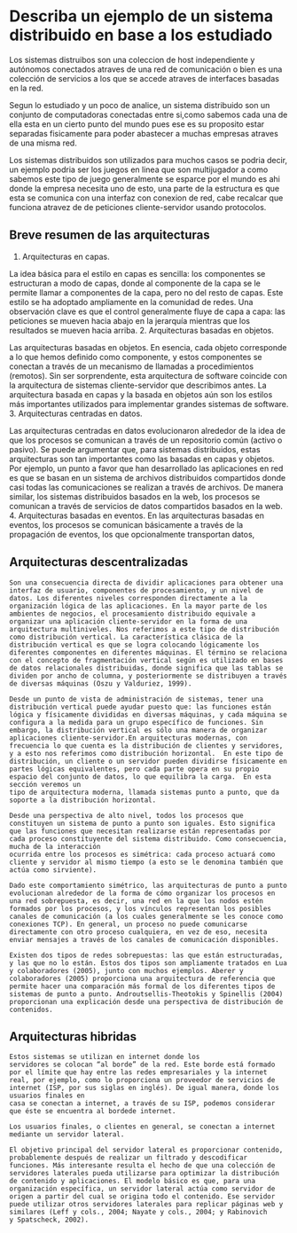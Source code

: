 # Describa un ejemplo de un sistema distribuido en base a los estudiado    
Los sistemas distruibos son una coleccion de host independiente y autónomos conectados atraves de una red 
de comunicación o bien es una colección de servicios a los que se accede atraves de interfaces basadas en 
la red.

   Segun lo estudiado y un poco de analice, un sistema distribuido son un conjunto de computadoras conectadas entre si,como sabemos cada una de ella esta en un cierto punto del mundo pues ese es su proposito estar separadas fisicamente para poder abastecer a muchas empresas atraves de una misma red.

Los sistemas distribuidos son utilizados para muchos casos se podria decir, un ejemplo podria ser los juegos en linea que son multijugador a como sabemos este tipo de juego generalmente se esparce por el mundo es ahi donde la empresa necesita uno de esto, una parte de la estructura es que esta se comunica con una interfaz con conexion de red, cabe recalcar que funciona atravez de de peticiones cliente-servidor usando protocolos.





## Breve resumen de las arquitecturas
1.	Arquitecturas en capas.<p> 

La idea básica para el estilo en capas es sencilla: los componentes se estructuran  a modo de capas, donde al componente de la capa se le permite llamar a componentes de la capa, pero no del resto de capas. Este estilo se ha adoptado ampliamente en la comunidad de redes. Una observación clave es que el control generalmente fluye de capa a capa: las peticiones se mueven hacia abajo en la jerarquía mientras que los resultados se mueven hacia arriba.
2. Arquitecturas basadas en objetos. <p>

Las arquitecturas basadas en objetos. En esencia, cada objeto corresponde a lo que hemos definido como componente, y estos componentes se conectan a través de un mecanismo de llamadas a procedimientos (remotos). Sin ser sorprendente, esta arquitectura de software coincide con la arquitectura de sistemas cliente-servidor que describimos antes. La arquitectura basada en capas y la basada en objetos aún son los estilos más importantes utilizados para implementar grandes sistemas de software.
3. Arquitecturas centradas en datos.<p>

Las arquitecturas centradas en datos evolucionaron alrededor de la idea de que los procesos se comunican a través de un repositorio común (activo o pasivo). Se puede argumentar que, para sistemas distribuidos, estas arquitecturas son tan importantes como las basadas en capas y objetos. Por ejemplo, un punto a favor que han desarrollado las aplicaciones en red es que se basan en un sistema de archivos distribuidos compartidos donde casi todas las comunicaciones se realizan a través de archivos. De manera similar, los sistemas distribuidos basados en la web, los procesos se comunican a través de servicios de datos compartidos basados en la web.
 4. Arquitecturas basadas en eventos.
En las arquitecturas basadas en eventos, los procesos se comunican básicamente a través de la propagación de eventos, los que opcionalmente transportan datos,


    
## Arquitecturas descentralizadas
    Son una consecuencia directa de dividir aplicaciones para obtener una interfaz de usuario, componentes de procesamiento, y un nivel de datos. Los diferentes niveles corresponden directamente a la organización lógica de las aplicaciones. En la mayor parte de los ambientes de negocios, el procesamiento distribuido equivale a organizar una aplicación cliente-servidor en la forma de una arquitectura multiniveles. Nos referimos a este tipo de distribución como distribución vertical. La característica clásica de la distribución vertical es que se logra colocando lógicamente los diferentes componentes en diferentes máquinas. El término se relaciona con el concepto de fragmentación vertical según es utilizado en bases de datos relacionales distribuidas, donde significa que las tablas se dividen por ancho de columna, y posteriormente se distribuyen a través de diversas máquinas (Oszu y Valduriez, 1999).

    Desde un punto de vista de administración de sistemas, tener una distribución vertical puede ayudar puesto que: las funciones están lógica y físicamente divididas en diversas máquinas, y cada máquina se configura a la medida para un grupo específico de funciones. Sin embargo, la distribución vertical es sólo una manera de organizar aplicaciones cliente-servidor.En arquitecturas modernas, con frecuencia lo que cuenta es la distribución de clientes y servidores, y a esto nos referimos como distribución horizontal.  En este tipo de distribución, un cliente o un servidor pueden dividirse físicamente en partes lógicas equivalentes, pero cada parte opera en su propio espacio del conjunto de datos, lo que equilibra la carga.  En esta sección veremos un
    tipo de arquitectura moderna, llamada sistemas punto a punto, que da soporte a la distribución horizontal.

    Desde una perspectiva de alto nivel, todos los procesos que constituyen un sistema de punto a punto son iguales. Esto significa que las funciones que necesitan realizarse están representadas por cada proceso constituyente del sistema distribuido. Como consecuencia, mucha de la interacción
    ocurrida entre los procesos es simétrica: cada proceso actuará como cliente y servidor al mismo tiempo (a esto se le denomina también que actúa como sirviente).

    Dado este comportamiento simétrico, las arquitecturas de punto a punto evolucionan alrededor de la forma de cómo organizar los procesos en una red sobrepuesta, es decir, una red en la que los nodos estén formados por los procesos, y los vínculos representan los posibles canales de comunicación (a los cuales generalmente se les conoce como conexiones TCP). En general, un proceso no puede comunicarse directamente con otro proceso cualquiera, en vez de eso, necesita enviar mensajes a través de los canales de comunicación disponibles.

    Existen dos tipos de redes sobrepuestas: las que están estructuradas, y las que no lo están. Estos dos tipos son ampliamente tratados en Lua y colaboradores (2005), junto con muchos ejemplos. Aberer y colaboradores (2005) proporciona una arquitectura de referencia que permite hacer una comparación más formal de los diferentes tipos de sistemas de punto a punto. Androutsellis-Theotokis y Spinellis (2004) proporcionan una explicación desde una perspectiva de distribución de contenidos.


## Arquitecturas hibridas
    Estos sistemas se utilizan en internet donde los
    servidores se colocan “al borde” de la red. Este borde está formado por el límite que hay entre las redes empresariales y la internet real, por ejemplo, como lo proporciona un proveedor de servicios de internet (ISP, por sus siglas en inglés). De igual manera, donde los usuarios finales en
    casa se conectan a internet, a través de su ISP, podemos considerar que éste se encuentra al bordede internet.

    Los usuarios finales, o clientes en general, se conectan a internet mediante un servidor lateral.

    El objetivo principal del servidor lateral es proporcionar contenido, probablemente después de realizar un filtrado y descodificar funciones. Más interesante resulta el hecho de que una colección de servidores laterales pueda utilizarse para optimizar la distribución de contenido y aplicaciones. El modelo básico es que, para una organización específica, un servidor lateral actúa como servidor de origen a partir del cual se origina todo el contenido. Ese servidor puede utilizar otros servidores laterales para replicar páginas web y similares (Leff y cols., 2004; Nayate y cols., 2004; y Rabinovich
    y Spatscheck, 2002).

